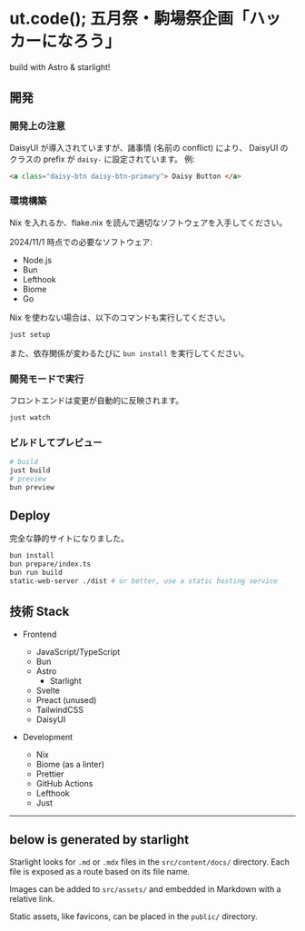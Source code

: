 # ut.code(); 五月祭・駒場祭企画「ハッカーになろう」

build with Astro & starlight!

## 開発

### 開発上の注意

DaisyUI が導入されていますが、諸事情 (名前の conflict) により、 DaisyUI のクラスの prefix が `daisy-` に設定されています。
例:

```html
<a class="daisy-btn daisy-btn-primary"> Daisy Button </a>
```

### 環境構築

Nix を入れるか、flake.nix を読んで適切なソフトウェアを入手してください。

2024/11/1 時点での必要なソフトウェア:

- Node.js
- Bun
- Lefthook
- Biome
- Go
<!-- - Just (https://github.com/casey/just) -->

Nix を使わない場合は、以下のコマンドも実行してください。

```sh
just setup
```

また、依存関係が変わるたびに `bun install` を実行してください。

### 開発モードで実行

フロントエンドは変更が自動的に反映されます。

```sh
just watch
```

### ビルドしてプレビュー

```sh
# build
just build
# preview
bun preview
```

## Deploy

完全な静的サイトになりました。

```sh
bun install
bun prepare/index.ts
bun run build
static-web-server ./dist # or better, use a static hosting service
```

## 技術 Stack

- Frontend

  - JavaScript/TypeScript
  - Bun
  - Astro
    - Starlight
  - Svelte
  - Preact (unused)
  - TailwindCSS
  - DaisyUI

- Development
  - Nix
  - Biome (as a linter)
  - Prettier
  - GitHub Actions
  - Lefthook
  - Just

---

## below is generated by starlight

Starlight looks for `.md` or `.mdx` files in the `src/content/docs/` directory. Each file is exposed as a route based on its file name.

Images can be added to `src/assets/` and embedded in Markdown with a relative link.

Static assets, like favicons, can be placed in the `public/` directory.
